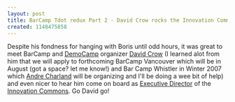 ```yaml
---
layout: post
title: BarCamp Tdot redux Part 2 - David Crow rocks the Innovation Commons
created: 1148475858
---
```

<p> Despite his fondness for hanging with Boris until odd hours, it was great to meet BarCamp and <a href="http://barcamp.org/DemoCamp">DemoCamp</a> organizer <a href="http://davidcrow.ca/">David Crow</a> (I learned alot from him that we will apply to forthcoming BarCamp Vancouver which will be in August (got a space? let me know!) and Bar Camp Whistler in Winter 2007 which <a href="http://blogs.ebusiness-apps.com/andre/">Andre Charland</a> will be organizing and I&#39;ll be doing a wee bit of help) and even nicer to hear him come on board as <a href="http://davidcrow.ca/article/1117/innovation-commons">Executive Director</a> of the <a href="http://innovationcommons.ca/">Innovation Commons</a>. Go David go! </p>

